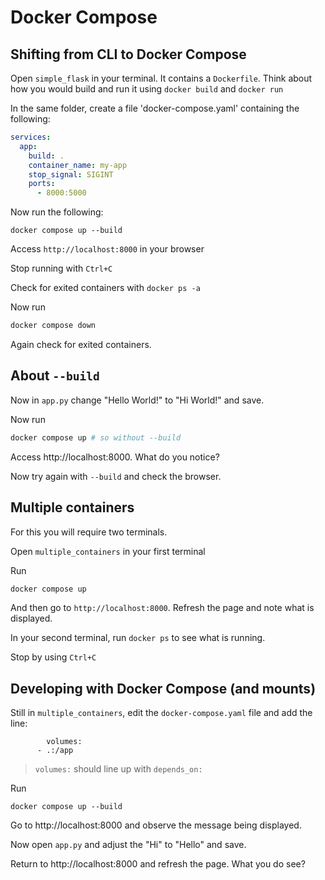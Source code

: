 # Docker Compose

## Shifting from CLI to Docker Compose

Open `simple_flask` in your terminal.  It contains a `Dockerfile`.  Think about how you would build and run it using `docker build` and `docker run`

In the same folder, create a file 'docker-compose.yaml' containing the following:

```yaml
services:
  app:
    build: .
    container_name: my-app
    stop_signal: SIGINT
    ports:
      - 8000:5000
```

Now run the following:

```
docker compose up --build
```

Access `http://localhost:8000` in your browser

Stop running with `Ctrl+C`

Check for exited containers with `docker ps -a`

Now run

```sh
docker compose down
```

Again check for exited containers.

## About `--build`

Now in `app.py` change "Hello World!" to "Hi World!" and save.

Now run 

```sh
docker compose up # so without --build
```

Access http://localhost:8000.  What do you notice?

Now try again with `--build` and check the browser.

## Multiple containers

For this you will require two terminals.

Open `multiple_containers` in your first terminal

Run

```sh
docker compose up
```

And then go to `http://localhost:8000`.  Refresh the page and note what is displayed.

In your second terminal, run `docker ps` to see what is running.

Stop by using `Ctrl+C`

## Developing with Docker Compose (and mounts)

Still in `multiple_containers`, edit the `docker-compose.yaml` file and add the line:

```
		volumes:
      - .:/app
```

> `volumes:` should line up with `depends_on:`

Run

```
docker compose up --build
```

Go to http://localhost:8000 and observe the message being displayed.  

Now open `app.py` and adjust the "Hi" to "Hello" and save.

Return to http://localhost:8000 and refresh the page.  What you do see?

